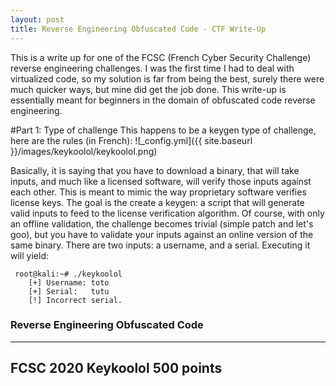 ```yaml
---
layout: post
title: Reverse Engineering Obfuscated Code - CTF Write-Up
---
```

This is a write up for one of the FCSC (French Cyber Security Challenge) reverse engineering challenges. I was the first time I had to deal with virtualized code, so my solution is far from being the best, surely there were much quicker ways, but mine did get the job done.
This write-up is essentially meant for beginners in the domain of obfuscated code reverse engineering.

#Part 1: Type of challenge
This happens to be a keygen type of challenge, here are the rules (in French):
![_config.yml]({{ site.baseurl }}/images/keykoolol/keykoolol.png)

Basically, it is saying that you have to download a binary, that will take inputs, and much like a licensed software, will verify those inputs against each other. This is meant to mimic the way proprietary software verifies license keys. The goal is the create a keygen: a script that will generate valid inputs to feed to the license verification algorithm.
Of course, with only an offline validation, the challenge becomes trivial (simple patch and let's goo), but you have to validate your inputs against an online version of the same binary.
There are two inputs: a username, and a serial.
Executing it will yield:
```shell
 root@kali:~# ./keykoolol 
    [+] Username: toto
    [+] Serial:   tutu
    [!] Incorrect serial.
```
### Reverse Engineering Obfuscated Code
---
FCSC 2020
Keykoolol
500 points
---
